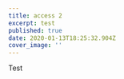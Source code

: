 ```yaml
---
title: access 2
excerpt: test
published: true
date: 2020-01-13T18:25:32.904Z
cover_image: ''
---
```

Test
